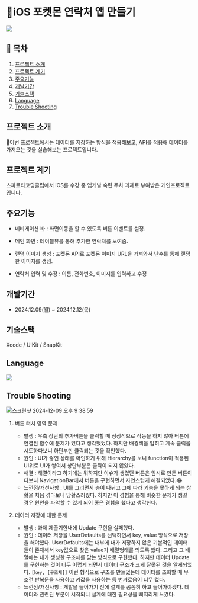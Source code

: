 # 📱iOS 포켓몬 연락처 앱 만들기

<img src="https://velog.velcdn.com/images/ekdlrkzm/post/120395aa-83f0-4ac6-95a9-783f4ada7116/image.webp">

## 📖 목차
1. [프로젝트 소개](#프로젝트-소개)
2. [프로젝트 계기](#프로젝트-계기)
4. [주요기능](#주요기능)
5. [개발기간](#개발기간)
6. [기술스택](#기술스택)
7. [Language](#Language)
8. [Trouble Shooting](#trouble-shooting)
    
## 프로젝트 소개
이번 프로젝트에서는 데이터를 저장하는 방식을 적용해보고, API를 적용해 데이터를 가져오는 것을 실습해보는 프로젝트입니다.

## 프로젝트 계기
스파르타코딩클럽에서 iOS를 수강 중 앱개발 숙련 주차 과제로 부여받은 개인프로젝트입니다.


## 주요기능

- 네비게이션 바 : 화면이동을 할 수 있도록 버튼 이벤트를 설정.

- 메인 화면 : 테이블뷰를 통해 추가한 연락처를 보여줌.

- 랜덤 이미지 생성 : 포켓몬 API로 포켓몬 이미지 URL을 가져와서 난수를 통해 랜덤한 이미지를 생성.

- 연락처 입력 및 수정 : 이름, 전화번호, 이미지를 입력하고 수정

## 개발기간
- 2024.12.09(월) ~ 2024.12.12(목)

## 기술스택
Xcode / UIKit / SnapKit


## Language 
<img src="https://img.shields.io/badge/Swift-F05138?style=flat-square&logo=Swift&logoColor=white"/>

## Trouble Shooting

![스크린샷 2024-12-09 오후 9 38 59](https://github.com/user-attachments/assets/ccb05c7b-5ff9-498b-b562-907369c3963f)
1. 버튼 터치 영역 문제
   - 발생 : 우측 상단의 추가버튼을 클릭할 때 정상적으로 작동을 하지 않아 버튼에 연결된 함수에 문제가 있다고 생각했었다. 하지만 배경색을 입히고 계속 클릭을 시도하다보니 하단부만 클릭되는 것을 확인했다.
   - 원인 : UI가 쌓인 상태를 확인하기 위해 Hierarchy를 보니 function이 적용된 UI위로 UI가 쌓여서 상단부분은 클릭이 되지 않았다.
   - 해결 : 해결이라고 하기에는 뭐하지만 이슈가 생겼던 버튼은 임시로 만든 버튼이다보니 NavigationBar에서 버튼을 구현하면서 자연스럽게 해결되었다.😂
   - 느낀점/개선사항 : UI를 그리면서 층이 나뉘고 그에 따라 기능을 못하게 되는 상황을 처음 겪다보니 당황스러웠다. 하지만 이 경험을 통해 비슷한 문제가 생길 경우 원인을 파악할 수 있게 되어 좋은 경험을 했다고 생각한다.

2. 데이터 저장에 대한 문제
   - 발생 : 과제 제출기한내에 Update 구현을 실패했다.
   - 원인 : 데이터 저장을 UserDefaults를 선택하면서 key, value 방식으로 저장을 해야했다. UserDefaults에는 내부에 내가 저장하지 않은 기본적인 데이터들이 존재해서 key값으로 찾은 value가 배열형태를 띄도록 했다. 그리고 그 배열에는 내가 생성한 구조체를 담는 방식으로 구현했다. 하지만 데이터 Update를 구현하는 것이 너무 어렵게 되면서 데이터 구조가 크게 잘못된 것을 알게되었다. `[key, [구조체]]` 이런 형식으로 구조를 만들었는데 데이터를 조회할 때 무조건 반복문을 사용하고 키값을 사용하는 등 번거로움이 너무 컸다.
   - 느낀점/개선사항 : 개발을 들어가기 전에 설계를 꼼꼼히 하고 들어가야겠다. 데이터와 관련된 부분이 시작되니 설계에 대한 필요성을 뼈저리게 느꼈다. 
